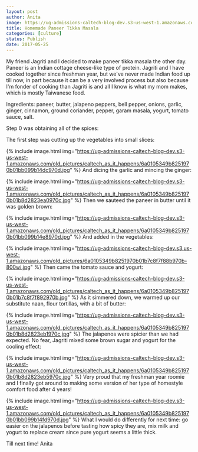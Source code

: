 ```yaml
---
layout: post
author: Anita
image: https://ug-admissions-caltech-blog-dev.s3-us-west-1.amazonaws.com/old_pictures/caltech_as_it_happens/6a0105349b8251970b01bb099b14d0970d.jpg
title: Homemade Paneer Tikka Masala
categories: [culture]
status: Publish
date: 2017-05-25
---
```


My friend Jagriti and I decided to make paneer tikka masala the other day. Paneer is an Indian cottage cheese-like type of protein. Jagriti and I have cooked together since freshman year, but we've never made Indian food up till now, in part because it can be a very involved process but also because I'm fonder of cooking than Jagriti is and all I know is what my mom makes, which is mostly Taiwanese food.

Ingredients: paneer, butter, jalapeno peppers, bell pepper, onions, garlic, ginger, cinnamon, ground coriander, pepper, garam masala, yogurt, tomato sauce, salt.

Step 0 was obtaining all of the spices:

The first step was cutting up the vegetables into small slices:


{% include image.html img="https://ug-admissions-caltech-blog-dev.s3-us-west-1.amazonaws.com/old_pictures/caltech_as_it_happens/6a0105349b8251970b01bb099b14dc970d.jpg" %}
And dicing the garlic and mincing the ginger:


{% include image.html img="https://ug-admissions-caltech-blog-dev.s3-us-west-1.amazonaws.com/old_pictures/caltech_as_it_happens/6a0105349b8251970b01b8d2823ea0970c.jpg" %}
Then we sauteed the paneer in butter until it was golden brown:


{% include image.html img="https://ug-admissions-caltech-blog-dev.s3-us-west-1.amazonaws.com/old_pictures/caltech_as_it_happens/6a0105349b8251970b01bb099b14e8970d.jpg" %}
And added in the vegetables:


{% include image.html img="https://ug-admissions-caltech-blog-dev.s3.us-west-1.amazonaws.com/old_pictures/6a0105349b8251970b01b7c8f7f88b970b-800wi.jpg" %}
Then came the tomato sauce and yogurt:


{% include image.html img="https://ug-admissions-caltech-blog-dev.s3-us-west-1.amazonaws.com/old_pictures/caltech_as_it_happens/6a0105349b8251970b01b7c8f7f892970b.jpg" %}
As it simmered down, we warmed up our substitute naan, flour tortillas, with a bit of butter:


{% include image.html img="https://ug-admissions-caltech-blog-dev.s3-us-west-1.amazonaws.com/old_pictures/caltech_as_it_happens/6a0105349b8251970b01b8d2823eb1970c.jpg" %}
The jalapenos were spicier than we had expected. No fear, Jagriti mixed some brown sugar and yogurt for the cooling effect:


{% include image.html img="https://ug-admissions-caltech-blog-dev.s3-us-west-1.amazonaws.com/old_pictures/caltech_as_it_happens/6a0105349b8251970b01b8d2823eb5970c.jpg" %}
Very proud that my freshman year roomie and I finally got around to making some version of her type of homestyle comfort food after 4 years!


{% include image.html img="https://ug-admissions-caltech-blog-dev.s3-us-west-1.amazonaws.com/old_pictures/caltech_as_it_happens/6a0105349b8251970b01bb099b14fd970d.jpg" %}
What I would do differently for next time: go easier on the jalapenos before tasting how spicy they are, mix milk and yogurt to replace cream since pure yogurt seems a little thick.

Till next time!
Anita

